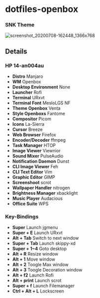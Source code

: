 # dotfiles-openbox

### SNK Theme

![screenshot_20200708-162448_1366x768](https://user-images.githubusercontent.com/56204095/86911220-27089700-c145-11ea-9f12-b789c34f336a.png)
## Details
### HP 14-an004au
- **Distro** Manjaro
- **WM** Openbox
- **Desktop Environment** None
- **Launcher** Rofi
- **Terminal** URxvt
- **Terminal Font** MesloLGS NF
- **Theme Openbox** Venta
- **Style Openboxs** Fantome
- **Compositor** Picom
- **Icons** La-Sierra
- **Cursor** Breeze
- **Web Browser** Firefox
- **Encoder/Decoder** ffmpeg
- **Task Manager** HTOP
- **Image Viewer** Viewnior
- **Sound Mixer** PulseAudio
- **Notification Daemon** Dunst
- **CLI Image Viewer** Feh
- **CLI Text Editor** Vim
- **Graphic Editor** GIMP
- **Screenshoot** scrot
- **Wallpaper Handler** nitrogen
- **Brightness Manager** xbacklight
- **Music Player** Audacious
- **Office Suite** WPS

### Key-Bindings
- **Super** Launch jgmenu
- **Super + E** Launch URxvt
- **Alt + Tab** Switch to next window
- **Super + Tab** Launch skippy-xd
- **Super + 1~4** Goto desktop
- **Alt + R** Resize window
- **Alt + 1** Move window
- **Alt + 2** Toogle Max window
- **Alt + 3** Toogle Decoration window
- **Alt + f2** Launch Rofi
- **Alt + print** Launch scrot
- **Super + f** Launch Filemanager
- **Ctrl + Alt + L** Lockscreen
